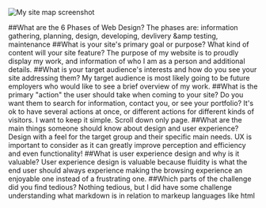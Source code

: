 ![My site map screenshot](/imgs/jkimsitemap.jpg)

##What are the 6 Phases of Web Design?
The phases are: information gathering, planning, design, developing, devlivery &amp testing, maintenance
##What is your site's primary goal or purpose? What kind of content will your site feature?
The purpose of my website is to proudly display my work, and information of who I am as a person and additional details.
##What is your target audience's interests and how do you see your site addressing them?
My target audience is most likely going to be future employers who would like to see a brief overview of my work.
##What is the primary "action" the user should take when coming to your site? Do you want them to search for information, contact you, or see your portfolio? It's ok to have several actions at once, or different actions for different kinds of visitors.
I want to keep it simple. Scroll down only page.
##What are the main things someone should know about design and user experience?
Design with a feel for the target group and their specific main needs. UX is important to consider as it can greatly improve perception and efficiency and even functionality!
##What is user experience design and why is it valuable?
User experience design is valuable because fluidity is what the end user should always experience making the browsing experience an enjoyable one instead of a frustrating one.
##Which parts of the challenge did you find tedious?
Nothing tedious, but I did have some challenge understanding what markdown is in relation to markeup languages like html